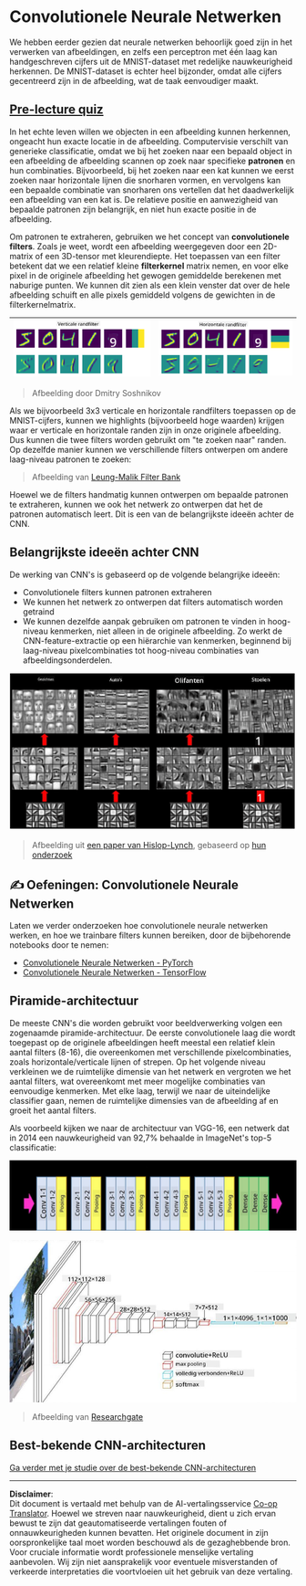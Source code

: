 <!--
CO_OP_TRANSLATOR_METADATA:
{
  "original_hash": "088837b42b7d99198bf62db8a42411e0",
  "translation_date": "2025-08-28T19:24:16+00:00",
  "source_file": "lessons/4-ComputerVision/07-ConvNets/README.md",
  "language_code": "nl"
}
-->
# Convolutionele Neurale Netwerken

We hebben eerder gezien dat neurale netwerken behoorlijk goed zijn in het verwerken van afbeeldingen, en zelfs een perceptron met één laag kan handgeschreven cijfers uit de MNIST-dataset met redelijke nauwkeurigheid herkennen. De MNIST-dataset is echter heel bijzonder, omdat alle cijfers gecentreerd zijn in de afbeelding, wat de taak eenvoudiger maakt.

## [Pre-lecture quiz](https://ff-quizzes.netlify.app/en/ai/quiz/13)

In het echte leven willen we objecten in een afbeelding kunnen herkennen, ongeacht hun exacte locatie in de afbeelding. Computervisie verschilt van generieke classificatie, omdat we bij het zoeken naar een bepaald object in een afbeelding de afbeelding scannen op zoek naar specifieke **patronen** en hun combinaties. Bijvoorbeeld, bij het zoeken naar een kat kunnen we eerst zoeken naar horizontale lijnen die snorharen vormen, en vervolgens kan een bepaalde combinatie van snorharen ons vertellen dat het daadwerkelijk een afbeelding van een kat is. De relatieve positie en aanwezigheid van bepaalde patronen zijn belangrijk, en niet hun exacte positie in de afbeelding.

Om patronen te extraheren, gebruiken we het concept van **convolutionele filters**. Zoals je weet, wordt een afbeelding weergegeven door een 2D-matrix of een 3D-tensor met kleurendiepte. Het toepassen van een filter betekent dat we een relatief kleine **filterkernel** matrix nemen, en voor elke pixel in de originele afbeelding het gewogen gemiddelde berekenen met naburige punten. We kunnen dit zien als een klein venster dat over de hele afbeelding schuift en alle pixels gemiddeld volgens de gewichten in de filterkernelmatrix.

![Vertical Edge Filter](../../../../../translated_images/filter-vert.b7148390ca0bc356ddc7e55555d2481819c1e86ddde9dce4db5e71a69d6f887f.nl.png) | ![Horizontal Edge Filter](../../../../../translated_images/filter-horiz.59b80ed4feb946efbe201a7fe3ca95abb3364e266e6fd90820cb893b4d3a6dda.nl.png)
----|----

> Afbeelding door Dmitry Soshnikov

Als we bijvoorbeeld 3x3 verticale en horizontale randfilters toepassen op de MNIST-cijfers, kunnen we highlights (bijvoorbeeld hoge waarden) krijgen waar er verticale en horizontale randen zijn in onze originele afbeelding. Dus kunnen die twee filters worden gebruikt om "te zoeken naar" randen. Op dezelfde manier kunnen we verschillende filters ontwerpen om andere laag-niveau patronen te zoeken:

> Afbeelding van [Leung-Malik Filter Bank](https://www.robots.ox.ac.uk/~vgg/research/texclass/filters.html)

Hoewel we de filters handmatig kunnen ontwerpen om bepaalde patronen te extraheren, kunnen we ook het netwerk zo ontwerpen dat het de patronen automatisch leert. Dit is een van de belangrijkste ideeën achter de CNN.

## Belangrijkste ideeën achter CNN

De werking van CNN's is gebaseerd op de volgende belangrijke ideeën:

* Convolutionele filters kunnen patronen extraheren
* We kunnen het netwerk zo ontwerpen dat filters automatisch worden getraind
* We kunnen dezelfde aanpak gebruiken om patronen te vinden in hoog-niveau kenmerken, niet alleen in de originele afbeelding. Zo werkt de CNN-feature-extractie op een hiërarchie van kenmerken, beginnend bij laag-niveau pixelcombinaties tot hoog-niveau combinaties van afbeeldingsonderdelen.

![Hierarchical Feature Extraction](../../../../../translated_images/FeatureExtractionCNN.d9b456cbdae7cb643fde3032b81b2940e3cf8be842e29afac3f482725ba7f95c.nl.png)

> Afbeelding uit [een paper van Hislop-Lynch](https://www.semanticscholar.org/paper/Computer-vision-based-pedestrian-trajectory-Hislop-Lynch/26e6f74853fc9bbb7487b06dc2cf095d36c9021d), gebaseerd op [hun onderzoek](https://dl.acm.org/doi/abs/10.1145/1553374.1553453)

## ✍️ Oefeningen: Convolutionele Neurale Netwerken

Laten we verder onderzoeken hoe convolutionele neurale netwerken werken, en hoe we trainbare filters kunnen bereiken, door de bijbehorende notebooks door te nemen:

* [Convolutionele Neurale Netwerken - PyTorch](ConvNetsPyTorch.ipynb)
* [Convolutionele Neurale Netwerken - TensorFlow](ConvNetsTF.ipynb)

## Piramide-architectuur

De meeste CNN's die worden gebruikt voor beeldverwerking volgen een zogenaamde piramide-architectuur. De eerste convolutionele laag die wordt toegepast op de originele afbeeldingen heeft meestal een relatief klein aantal filters (8-16), die overeenkomen met verschillende pixelcombinaties, zoals horizontale/verticale lijnen of strepen. Op het volgende niveau verkleinen we de ruimtelijke dimensie van het netwerk en vergroten we het aantal filters, wat overeenkomt met meer mogelijke combinaties van eenvoudige kenmerken. Met elke laag, terwijl we naar de uiteindelijke classifier gaan, nemen de ruimtelijke dimensies van de afbeelding af en groeit het aantal filters.

Als voorbeeld kijken we naar de architectuur van VGG-16, een netwerk dat in 2014 een nauwkeurigheid van 92,7% behaalde in ImageNet's top-5 classificatie:

![ImageNet Layers](../../../../../translated_images/vgg-16-arch1.d901a5583b3a51baeaab3e768567d921e5d54befa46e1e642616c5458c934028.nl.jpg)

![ImageNet Pyramid](../../../../../translated_images/vgg-16-arch.64ff2137f50dd49fdaa786e3f3a975b3f22615efd13efb19c5d22f12e01451a1.nl.jpg)

> Afbeelding van [Researchgate](https://www.researchgate.net/figure/Vgg16-model-structure-To-get-the-VGG-NIN-model-we-replace-the-2-nd-4-th-6-th-7-th_fig2_335194493)

## Best-bekende CNN-architecturen

[Ga verder met je studie over de best-bekende CNN-architecturen](CNN_Architectures.md)

---

**Disclaimer**:  
Dit document is vertaald met behulp van de AI-vertalingsservice [Co-op Translator](https://github.com/Azure/co-op-translator). Hoewel we streven naar nauwkeurigheid, dient u zich ervan bewust te zijn dat geautomatiseerde vertalingen fouten of onnauwkeurigheden kunnen bevatten. Het originele document in zijn oorspronkelijke taal moet worden beschouwd als de gezaghebbende bron. Voor cruciale informatie wordt professionele menselijke vertaling aanbevolen. Wij zijn niet aansprakelijk voor eventuele misverstanden of verkeerde interpretaties die voortvloeien uit het gebruik van deze vertaling.
